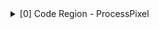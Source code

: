 <details><summary>[0] Code Region - ProcessPixel</summary>

```Iterations:        100Instructions:      17400Total Cycles:      8500Total uOps:        19800Dispatch Width:    6uOps Per Cycle:    2.33IPC:               2.05Block RThroughput: 58.5Cycles with backend pressure increase [ 92.84% ]Throughput Bottlenecks:   Resource Pressure       [ 63.92% ]  - ICXPort0  [ 56.85% ]  - ICXPort1  [ 52.16% ]  - ICXPort2  [ 1.76% ]  - ICXPort3  [ 1.76% ]  - ICXPort5  [ 25.22% ]  - ICXPort6  [ 2.33% ]  Data Dependencies:      [ 52.96% ]  - Register Dependencies [ 52.96% ]  - Memory Dependencies   [ 0.00% ]```

<details><summary>Critical sequence based on the simulation:</summary>

```
              Instruction                                 Dependency Information +----< 166.  vcvtdq2ps	xmm0, xmm0 | |    < loop carried >  | +----> 0.    vmaxps	xmm0, xmm15, xmm6                 ## RESOURCE interference:  ICXPort1 [ probability: 97% ] |      1.    vminps	xmm0, xmm0, xmm29 |      2.    vmulps	xmm0, xmm24, xmm0 +----> 3.    vmaxps	xmm1, xmm4, xmm6                  ## RESOURCE interference:  ICXPort1 [ probability: 49% ] +----> 4.    vminps	xmm1, xmm1, xmm29                 ## REGISTER dependency:  xmm1 +----> 5.    vmulps	xmm1, xmm25, xmm1                 ## REGISTER dependency:  xmm1 |      6.    vcvttps2dq	xmm2, xmm0 |      7.    vcvtdq2ps	xmm3, xmm2 |      8.    vsubps	xmm5, xmm0, xmm3 +----> 9.    vcvttps2dq	xmm0, xmm1                        ## REGISTER dependency:  xmm1 +----> 10.   vcvtdq2ps	xmm3, xmm0                        ## REGISTER dependency:  xmm0 |      11.   vsubps	xmm16, xmm1, xmm3 +----> 12.   vpslld	xmm1, xmm2, 2                     ## RESOURCE interference:  ICXPort1 [ probability: 48% ] +----> 13.   vpmulld	xmm0, xmm23, xmm0                 ## RESOURCE interference:  ICXPort0 [ probability: 48% ] +----> 14.   vpaddd	xmm7, xmm1, xmm0                  ## REGISTER dependency:  xmm0 +----> 15.   vpmovsxdq	ymm0, xmm7                        ## REGISTER dependency:  xmm7 |      16.   vpaddq	ymm0, ymm27, ymm0 |      17.   vpextrq	rax, xmm0, 1 |      18.   vmovq	r11, xmm0 |      19.   vextracti128	xmm0, ymm0, 1 |      20.   vpextrq	r8, xmm0, 1 |      21.   vmovq	rcx, xmm0 |      22.   vmovd	xmm0, dword ptr [r11 + 4] |      23.   vpinsrd	xmm0, xmm0, dword ptr [rax + 4], 1 |      24.   vpinsrd	xmm0, xmm0, dword ptr [rcx + 4], 2 |      25.   vpinsrd	xmm0, xmm0, dword ptr [r8 + 4], 3 |      26.   kxnorw	k3, k0, k0 |      27.   vmovd	xmm1, dword ptr [r11 + r12] |      28.   vpinsrd	xmm1, xmm1, dword ptr [rax + r12], 1 |      29.   vpinsrd	xmm1, xmm1, dword ptr [rcx + r12], 2 |      30.   vpinsrd	xmm1, xmm1, dword ptr [r8 + r12], 3 |      31.   vxorps	xmm3, xmm3, xmm3 |      32.   vmovd	xmm2, dword ptr [r11 + r12 + 4] |      33.   vpinsrd	xmm2, xmm2, dword ptr [rax + r12 + 4], 1 |      34.   vpinsrd	xmm2, xmm2, dword ptr [rcx + r12 + 4], 2 |      35.   vpinsrd	xmm2, xmm2, dword ptr [r8 + r12 + 4], 3 +----> 36.   vpgatherdd	xmm3 {k3}, xmmword ptr [rsi + xmm7] ## RESOURCE interference:  ICXPort5 [ probability: 99% ] +----> 37.   vpandq	xmm7, xmm3, xmm30                 ## REGISTER dependency:  xmm3 +----> 38.   vpmullw	xmm7, xmm7, xmm7                  ## REGISTER dependency:  xmm7 +----> 39.   vpsrld	xmm28, xmm7, 16                   ## REGISTER dependency:  xmm7 +----> 40.   vcvtdq2ps	xmm28, xmm28                      ## REGISTER dependency:  xmm28 |      41.   vsubps	xmm26, xmm29, xmm5 |      42.   vsubps	xmm8, xmm29, xmm16 |      43.   vmulps	xmm17, xmm8, xmm26 |      44.   vmulps	xmm8, xmm8, xmm5 |      45.   vmulps	xmm26, xmm16, xmm26 |      46.   vmulps	xmm5, xmm16, xmm5 +----> 47.   vmulps	xmm16, xmm17, xmm28               ## REGISTER dependency:  xmm28 |      48.   vmulps	xmm18, xmm8, xmm28 |      49.   vaddps	xmm16, xmm16, xmm18 +----> 50.   vmulps	xmm18, xmm26, xmm28               ## RESOURCE interference:  ICXPort0 [ probability: 98% ] |      51.   vaddps	xmm16, xmm18, xmm16 |      52.   vpsrlw	xmm18, xmm3, 8 |      53.   vpmullw	xmm10, xmm18, xmm18 +----> 54.   vmulps	xmm18, xmm5, xmm28                ## RESOURCE interference:  ICXPort0 [ probability: 98% ] |      55.   vaddps	xmm16, xmm18, xmm16 |      56.   vpsrlw	xmm18, xmm0, 8 |      57.   vpmullw	xmm11, xmm18, xmm18 |      58.   vpblendw	xmm10, xmm10, xmm6, 170 |      59.   vcvtdq2ps	xmm18, xmm10 |      60.   vpblendw	xmm10, xmm11, xmm6, 170 |      61.   vcvtdq2ps	xmm28, xmm10 +----> 62.   vmulps	xmm18, xmm17, xmm18               ## RESOURCE interference:  ICXPort1 [ probability: 98% ] +----> 63.   vmulps	xmm28, xmm8, xmm28                ## RESOURCE interference:  ICXPort0 [ probability: 98% ] |      64.   vaddps	xmm18, xmm18, xmm28 |      65.   vpsrlw	xmm28, xmm1, 8 |      66.   vpmullw	xmm10, xmm28, xmm28 |      67.   vpblendw	xmm10, xmm10, xmm6, 170 |      68.   vcvtdq2ps	xmm28, xmm10 +----> 69.   vmulps	xmm28, xmm26, xmm28               ## RESOURCE interference:  ICXPort1 [ probability: 98% ] |      70.   vaddps	xmm18, xmm18, xmm28 |      71.   vpsrlw	xmm28, xmm2, 8 |      72.   vpmullw	xmm10, xmm28, xmm28 |      73.   vpblendw	xmm10, xmm10, xmm6, 170 +----> 74.   vcvtdq2ps	xmm28, xmm10                      ## RESOURCE interference:  ICXPort0 [ probability: 49% ] +----> 75.   vmulps	xmm28, xmm5, xmm28                ## REGISTER dependency:  xmm28 |      76.   vaddps	xmm18, xmm18, xmm28 |      77.   vpandq	xmm28, xmm0, xmm30 |      78.   vpmullw	xmm10, xmm28, xmm28 |      79.   vpblendw	xmm7, xmm7, xmm6, 170 +----> 80.   vcvtdq2ps	xmm28, xmm7                       ## RESOURCE interference:  ICXPort1 [ probability: 49% ] |      81.   vpblendw	xmm7, xmm10, xmm6, 170 +----> 82.   vcvtdq2ps	xmm7, xmm7                        ## RESOURCE interference:  ICXPort1 [ probability: 49% ] +----> 83.   vmulps	xmm28, xmm17, xmm28               ## RESOURCE interference:  ICXPort1 [ probability: 49% ] |      84.   vmulps	xmm7, xmm8, xmm7 |      85.   vaddps	xmm28, xmm28, xmm7 |      86.   vpandq	xmm7, xmm1, xmm30 |      87.   vpmullw	xmm7, xmm7, xmm7 |      88.   vpblendw	xmm7, xmm7, xmm6, 170 +----> 89.   vcvtdq2ps	xmm7, xmm7                        ## RESOURCE interference:  ICXPort0 [ probability: 51% ] |      90.   vmulps	xmm7, xmm26, xmm7 |      91.   vaddps	xmm28, xmm28, xmm7 |      92.   vpandq	xmm7, xmm2, xmm30 |      93.   vpmullw	xmm7, xmm7, xmm7 |      94.   vpblendw	xmm7, xmm7, xmm6, 170 +----> 95.   vcvtdq2ps	xmm7, xmm7                        ## RESOURCE interference:  ICXPort1 [ probability: 99% ] +----> 96.   vmulps	xmm7, xmm5, xmm7                  ## REGISTER dependency:  xmm7 |      97.   vaddps	xmm28, xmm28, xmm7 |      98.   vpsrld	xmm3, xmm3, 24 |      99.   vcvtdq2ps	xmm3, xmm3 |      100.  vmulps	xmm3, xmm17, xmm3 |      101.  vpsrld	xmm0, xmm0, 24 |      102.  vcvtdq2ps	xmm0, xmm0 |      103.  vmulps	xmm0, xmm8, xmm0 |      104.  vaddps	xmm0, xmm3, xmm0 +----> 105.  vpsrld	xmm1, xmm1, 24                    ## RESOURCE interference:  ICXPort1 [ probability: 98% ] +----> 106.  vcvtdq2ps	xmm1, xmm1                        ## REGISTER dependency:  xmm1 |      107.  vmulps	xmm1, xmm26, xmm1 |      108.  vaddps	xmm0, xmm0, xmm1 |      109.  vmovdqu64	xmm17, xmmword ptr [r13] +----> 110.  vpsrld	xmm1, xmm2, 24                    ## RESOURCE interference:  ICXPort1 [ probability: 49% ] +----> 111.  vcvtdq2ps	xmm1, xmm1                        ## REGISTER dependency:  xmm1 |      112.  vmulps	xmm1, xmm5, xmm1 |      113.  vpshufb	xmm2, xmm17, xmmword ptr [rip + .LCPI7_10] +----> 114.  vcvtdq2ps	xmm2, xmm2                        ## RESOURCE interference:  ICXPort1 [ probability: 99% ] +----> 115.  vmulps	xmm3, xmm16, xmmword ptr [rsp + 144] ## RESOURCE interference:  ICXPort0 [ probability: 98% ] |      116.  vaddps	xmm0, xmm0, xmm1 |      117.  vmulps	xmm5, xmm0, xmmword ptr [rsp + 96] |      118.  vmaxps	xmm0, xmm3, xmm6 |      119.  vminps	xmm0, xmm0, xmm9 |      120.  vmulps	xmm1, xmm2, xmm2 |      121.  vmulps	xmm2, xmm5, xmm19 |      122.  vaddps	xmm16, xmm2, xmm29 |      123.  vmulps	xmm1, xmm1, xmm16 |      124.  vaddps	xmm1, xmm0, xmm1 |      125.  vpshufb	xmm0, xmm17, xmmword ptr [rip + .LCPI7_9] +----> 126.  vcvtdq2ps	xmm0, xmm0                        ## RESOURCE interference:  ICXPort1 [ probability: 99% ] +----> 127.  vmulps	xmm2, xmm18, xmmword ptr [rsp + 128] ## RESOURCE interference:  ICXPort1 [ probability: 98% ] |      128.  vmaxps	xmm2, xmm2, xmm6 |      129.  vminps	xmm2, xmm2, xmm9 |      130.  vmulps	xmm0, xmm0, xmm0 |      131.  vmulps	xmm0, xmm0, xmm16 |      132.  vaddps	xmm2, xmm0, xmm2 |      133.  vpandd	xmm0, xmm17, xmm31 +----> 134.  vcvtdq2ps	xmm0, xmm0                        ## RESOURCE interference:  ICXPort1 [ probability: 99% ] |      135.  vmulps	xmm3, xmm28, xmmword ptr [rsp + 112] |      136.  vmaxps	xmm3, xmm3, xmm6 |      137.  vminps	xmm3, xmm3, xmm9 |      138.  vmulps	xmm0, xmm0, xmm0 |      139.  vmulps	xmm0, xmm0, xmm16 |      140.  vaddps	xmm3, xmm0, xmm3 |      141.  vmovaps	xmm0, xmm1 |      142.  rsqrtps	xmm0, xmm0 |      143.  vmulps	xmm1, xmm0, xmm1 |      144.  vmovaps	xmm0, xmm2 |      145.  rsqrtps	xmm0, xmm0 |      146.  vmulps	xmm2, xmm0, xmm2 |      147.  vmovaps	xmm0, xmm3 |      148.  rsqrtps	xmm0, xmm0 |      149.  vmulps	xmm3, xmm0, xmm3 |      150.  vmovaps	xmm0, xmm1 |      151.  cvtps2dq	xmm0, xmm0 |      152.  vmovdqa	xmm1, xmm0 |      153.  vmovaps	xmm0, xmm2 |      154.  cvtps2dq	xmm0, xmm0 |      155.  vmovdqa	xmm2, xmm0 |      156.  vmovaps	xmm0, xmm3 |      157.  cvtps2dq	xmm0, xmm0 |      158.  vpslld	xmm1, xmm1, 16 |      159.  vpslld	xmm2, xmm2, 8 |      160.  vpternlogd	xmm2, xmm0, xmm1, 254 |      161.  vcmpleps	k2 {k2}, xmm15, xmm29 |      162.  vcmpleps	k2 {k2}, xmm6, xmm15 |      163.  vcmpleps	k2 {k2}, xmm6, xmm4 |      164.  vcmpleps	k2 {k2}, xmm4, xmm29 +----> 165.  vpsrld	xmm0, xmm17, 24                   ## RESOURCE interference:  ICXPort1 [ probability: 98% ] +----> 166.  vcvtdq2ps	xmm0, xmm0                        ## REGISTER dependency:  xmm0 +----> 167.  vmulps	xmm0, xmm16, xmm0                 ## REGISTER dependency:  xmm0 +----> 168.  vaddps	xmm0, xmm5, xmm0                  ## REGISTER dependency:  xmm0 +----> 169.  cvtps2dq	xmm0, xmm0                        ## REGISTER dependency:  xmm0 +----> 170.  vpslld	xmm0, xmm0, 24                    ## REGISTER dependency:  xmm0 +----> 171.  vpord	xmm17 {k2}, xmm2, xmm0            ## REGISTER dependency:  xmm0 +----> 172.  vmovdqa64	xmmword ptr [r13], xmm17          ## REGISTER dependency:  xmm17        173.  kxnorw	k2, k0, k0```
</details>

<details><summary>Instruction Info:</summary>

```
[1]: #uOps[2]: Latency[3]: RThroughput[4]: MayLoad[5]: MayStore[6]: HasSideEffects (U)[1]    [2]    [3]    [4]    [5]    [6]    Instructions: 1      4     0.50                        vmaxps	xmm0, xmm15, xmm6 1      4     0.50                        vminps	xmm0, xmm0, xmm29 1      4     0.50                        vmulps	xmm0, xmm24, xmm0 1      4     0.50                        vmaxps	xmm1, xmm4, xmm6 1      4     0.50                        vminps	xmm1, xmm1, xmm29 1      4     0.50                        vmulps	xmm1, xmm25, xmm1 1      4     0.50                        vcvttps2dq	xmm2, xmm0 1      4     0.50                        vcvtdq2ps	xmm3, xmm2 1      4     0.50                        vsubps	xmm5, xmm0, xmm3 1      4     0.50                        vcvttps2dq	xmm0, xmm1 1      4     0.50                        vcvtdq2ps	xmm3, xmm0 1      4     0.50                        vsubps	xmm16, xmm1, xmm3 1      1     0.50                        vpslld	xmm1, xmm2, 2 2      10    1.00                        vpmulld	xmm0, xmm23, xmm0 1      1     0.33                        vpaddd	xmm7, xmm1, xmm0 1      3     1.00                        vpmovsxdq	ymm0, xmm7 1      1     0.33                        vpaddq	ymm0, ymm27, ymm0 2      3     1.00                        vpextrq	rax, xmm0, 1 1      2     1.00                        vmovq	r11, xmm0 1      3     1.00                        vextracti128	xmm0, ymm0, 1 2      3     1.00                        vpextrq	r8, xmm0, 1 1      2     1.00                        vmovq	rcx, xmm0 1      5     0.50    *                   vmovd	xmm0, dword ptr [r11 + 4] 2      6     1.00    *                   vpinsrd	xmm0, xmm0, dword ptr [rax + 4], 1 2      6     1.00    *                   vpinsrd	xmm0, xmm0, dword ptr [rcx + 4], 2 2      6     1.00    *                   vpinsrd	xmm0, xmm0, dword ptr [r8 + 4], 3 1      1     1.00                        kxnorw	k3, k0, k0 1      5     0.50    *                   vmovd	xmm1, dword ptr [r11 + r12] 2      6     1.00    *                   vpinsrd	xmm1, xmm1, dword ptr [rax + r12], 1 2      6     1.00    *                   vpinsrd	xmm1, xmm1, dword ptr [rcx + r12], 2 2      6     1.00    *                   vpinsrd	xmm1, xmm1, dword ptr [r8 + r12], 3 1      0     0.17                        vxorps	xmm3, xmm3, xmm3 1      5     0.50    *                   vmovd	xmm2, dword ptr [r11 + r12 + 4] 2      6     1.00    *                   vpinsrd	xmm2, xmm2, dword ptr [rax + r12 + 4], 1 2      6     1.00    *                   vpinsrd	xmm2, xmm2, dword ptr [rcx + r12 + 4], 2 2      6     1.00    *                   vpinsrd	xmm2, xmm2, dword ptr [r8 + r12 + 4], 3 5      19    2.00    *                   vpgatherdd	xmm3 {k3}, xmmword ptr [rsi + xmm7] 1      1     0.33                        vpandq	xmm7, xmm3, xmm30 1      5     0.50                        vpmullw	xmm7, xmm7, xmm7 1      1     0.50                        vpsrld	xmm28, xmm7, 16 1      4     0.50                        vcvtdq2ps	xmm28, xmm28 1      4     0.50                        vsubps	xmm26, xmm29, xmm5 1      4     0.50                        vsubps	xmm8, xmm29, xmm16 1      4     0.50                        vmulps	xmm17, xmm8, xmm26 1      4     0.50                        vmulps	xmm8, xmm8, xmm5 1      4     0.50                        vmulps	xmm26, xmm16, xmm26 1      4     0.50                        vmulps	xmm5, xmm16, xmm5 1      4     0.50                        vmulps	xmm16, xmm17, xmm28 1      4     0.50                        vmulps	xmm18, xmm8, xmm28 1      4     0.50                        vaddps	xmm16, xmm16, xmm18 1      4     0.50                        vmulps	xmm18, xmm26, xmm28 1      4     0.50                        vaddps	xmm16, xmm18, xmm16 1      1     0.50                        vpsrlw	xmm18, xmm3, 8 1      5     0.50                        vpmullw	xmm10, xmm18, xmm18 1      4     0.50                        vmulps	xmm18, xmm5, xmm28 1      4     0.50                        vaddps	xmm16, xmm18, xmm16 1      1     0.50                        vpsrlw	xmm18, xmm0, 8 1      5     0.50                        vpmullw	xmm11, xmm18, xmm18 1      1     1.00                        vpblendw	xmm10, xmm10, xmm6, 170 1      4     0.50                        vcvtdq2ps	xmm18, xmm10 1      1     1.00                        vpblendw	xmm10, xmm11, xmm6, 170 1      4     0.50                        vcvtdq2ps	xmm28, xmm10 1      4     0.50                        vmulps	xmm18, xmm17, xmm18 1      4     0.50                        vmulps	xmm28, xmm8, xmm28 1      4     0.50                        vaddps	xmm18, xmm18, xmm28 1      1     0.50                        vpsrlw	xmm28, xmm1, 8 1      5     0.50                        vpmullw	xmm10, xmm28, xmm28 1      1     1.00                        vpblendw	xmm10, xmm10, xmm6, 170 1      4     0.50                        vcvtdq2ps	xmm28, xmm10 1      4     0.50                        vmulps	xmm28, xmm26, xmm28 1      4     0.50                        vaddps	xmm18, xmm18, xmm28 1      1     0.50                        vpsrlw	xmm28, xmm2, 8 1      5     0.50                        vpmullw	xmm10, xmm28, xmm28 1      1     1.00                        vpblendw	xmm10, xmm10, xmm6, 170 1      4     0.50                        vcvtdq2ps	xmm28, xmm10 1      4     0.50                        vmulps	xmm28, xmm5, xmm28 1      4     0.50                        vaddps	xmm18, xmm18, xmm28 1      1     0.33                        vpandq	xmm28, xmm0, xmm30 1      5     0.50                        vpmullw	xmm10, xmm28, xmm28 1      1     1.00                        vpblendw	xmm7, xmm7, xmm6, 170 1      4     0.50                        vcvtdq2ps	xmm28, xmm7 1      1     1.00                        vpblendw	xmm7, xmm10, xmm6, 170 1      4     0.50                        vcvtdq2ps	xmm7, xmm7 1      4     0.50                        vmulps	xmm28, xmm17, xmm28 1      4     0.50                        vmulps	xmm7, xmm8, xmm7 1      4     0.50                        vaddps	xmm28, xmm28, xmm7 1      1     0.33                        vpandq	xmm7, xmm1, xmm30 1      5     0.50                        vpmullw	xmm7, xmm7, xmm7 1      1     1.00                        vpblendw	xmm7, xmm7, xmm6, 170 1      4     0.50                        vcvtdq2ps	xmm7, xmm7 1      4     0.50                        vmulps	xmm7, xmm26, xmm7 1      4     0.50                        vaddps	xmm28, xmm28, xmm7 1      1     0.33                        vpandq	xmm7, xmm2, xmm30 1      5     0.50                        vpmullw	xmm7, xmm7, xmm7 1      1     1.00                        vpblendw	xmm7, xmm7, xmm6, 170 1      4     0.50                        vcvtdq2ps	xmm7, xmm7 1      4     0.50                        vmulps	xmm7, xmm5, xmm7 1      4     0.50                        vaddps	xmm28, xmm28, xmm7 1      1     0.50                        vpsrld	xmm3, xmm3, 24 1      4     0.50                        vcvtdq2ps	xmm3, xmm3 1      4     0.50                        vmulps	xmm3, xmm17, xmm3 1      1     0.50                        vpsrld	xmm0, xmm0, 24 1      4     0.50                        vcvtdq2ps	xmm0, xmm0 1      4     0.50                        vmulps	xmm0, xmm8, xmm0 1      4     0.50                        vaddps	xmm0, xmm3, xmm0 1      1     0.50                        vpsrld	xmm1, xmm1, 24 1      4     0.50                        vcvtdq2ps	xmm1, xmm1 1      4     0.50                        vmulps	xmm1, xmm26, xmm1 1      4     0.50                        vaddps	xmm0, xmm0, xmm1 2      7     0.50    *                   vmovdqu64	xmm17, xmmword ptr [r13] 1      1     0.50                        vpsrld	xmm1, xmm2, 24 1      4     0.50                        vcvtdq2ps	xmm1, xmm1 1      4     0.50                        vmulps	xmm1, xmm5, xmm1 2      7     0.50    *                   vpshufb	xmm2, xmm17, xmmword ptr [rip + .LCPI7_10] 1      4     0.50                        vcvtdq2ps	xmm2, xmm2 2      10    0.50    *                   vmulps	xmm3, xmm16, xmmword ptr [rsp + 144] 1      4     0.50                        vaddps	xmm0, xmm0, xmm1 2      10    0.50    *                   vmulps	xmm5, xmm0, xmmword ptr [rsp + 96] 1      4     0.50                        vmaxps	xmm0, xmm3, xmm6 1      4     0.50                        vminps	xmm0, xmm0, xmm9 1      4     0.50                        vmulps	xmm1, xmm2, xmm2 1      4     0.50                        vmulps	xmm2, xmm5, xmm19 1      4     0.50                        vaddps	xmm16, xmm2, xmm29 1      4     0.50                        vmulps	xmm1, xmm1, xmm16 1      4     0.50                        vaddps	xmm1, xmm0, xmm1 2      7     0.50    *                   vpshufb	xmm0, xmm17, xmmword ptr [rip + .LCPI7_9] 1      4     0.50                        vcvtdq2ps	xmm0, xmm0 2      10    0.50    *                   vmulps	xmm2, xmm18, xmmword ptr [rsp + 128] 1      4     0.50                        vmaxps	xmm2, xmm2, xmm6 1      4     0.50                        vminps	xmm2, xmm2, xmm9 1      4     0.50                        vmulps	xmm0, xmm0, xmm0 1      4     0.50                        vmulps	xmm0, xmm0, xmm16 1      4     0.50                        vaddps	xmm2, xmm0, xmm2 1      1     0.33                        vpandd	xmm0, xmm17, xmm31 1      4     0.50                        vcvtdq2ps	xmm0, xmm0 2      10    0.50    *                   vmulps	xmm3, xmm28, xmmword ptr [rsp + 112] 1      4     0.50                        vmaxps	xmm3, xmm3, xmm6 1      4     0.50                        vminps	xmm3, xmm3, xmm9 1      4     0.50                        vmulps	xmm0, xmm0, xmm0 1      4     0.50                        vmulps	xmm0, xmm0, xmm16 1      4     0.50                        vaddps	xmm3, xmm0, xmm3 1      1     0.33                        vmovaps	xmm0, xmm1 1      4     1.00                        rsqrtps	xmm0, xmm0 1      4     0.50                        vmulps	xmm1, xmm0, xmm1 1      1     0.33                        vmovaps	xmm0, xmm2 1      4     1.00                        rsqrtps	xmm0, xmm0 1      4     0.50                        vmulps	xmm2, xmm0, xmm2 1      1     0.33                        vmovaps	xmm0, xmm3 1      4     1.00                        rsqrtps	xmm0, xmm0 1      4     0.50                        vmulps	xmm3, xmm0, xmm3 1      1     0.33                        vmovaps	xmm0, xmm1 1      4     0.50                        cvtps2dq	xmm0, xmm0 1      1     0.33                        vmovdqa	xmm1, xmm0 1      1     0.33                        vmovaps	xmm0, xmm2 1      4     0.50                        cvtps2dq	xmm0, xmm0 1      1     0.33                        vmovdqa	xmm2, xmm0 1      1     0.33                        vmovaps	xmm0, xmm3 1      4     0.50                        cvtps2dq	xmm0, xmm0 1      1     0.50                        vpslld	xmm1, xmm1, 16 1      1     0.50                        vpslld	xmm2, xmm2, 8 1      1     0.33                        vpternlogd	xmm2, xmm0, xmm1, 254 1      4     1.00                        vcmpleps	k2 {k2}, xmm15, xmm29 1      4     1.00                        vcmpleps	k2 {k2}, xmm6, xmm15 1      4     1.00                        vcmpleps	k2 {k2}, xmm6, xmm4 1      4     1.00                        vcmpleps	k2 {k2}, xmm4, xmm29 1      1     0.50                        vpsrld	xmm0, xmm17, 24 1      4     0.50                        vcvtdq2ps	xmm0, xmm0 1      4     0.50                        vmulps	xmm0, xmm16, xmm0 1      4     0.50                        vaddps	xmm0, xmm5, xmm0 1      4     0.50                        cvtps2dq	xmm0, xmm0 1      1     0.50                        vpslld	xmm0, xmm0, 24 1      1     0.33                        vpord	xmm17 {k2}, xmm2, xmm0 2      1     1.00           *            vmovdqa64	xmmword ptr [r13], xmm17 1      1     1.00                        kxnorw	k2, k0, k0```
</details>

<details><summary>Dynamic Dispatch Stall Cycles:</summary>

```
RAT     - Register unavailable:                      0RCU     - Retire tokens unavailable:                 0SCHEDQ  - Scheduler full:                            8328  (98.0%)LQ      - Load queue full:                           0SQ      - Store queue full:                          0GROUP   - Static restrictions on the dispatch group: 0USH     - Uncategorised Structural Hazard:           0```
</details>

<details><summary>Dispatch Logic - number of cycles where we saw N micro opcodes dispatched:</summary>

```
[# dispatched], [# cycles] 0,              560  (6.6%) 1,              907  (10.7%) 2,              3690  (43.4%) 3,              2136  (25.1%) 4,              945  (11.1%) 5,              247  (2.9%) 6,              15  (0.2%)```
</details>

<details><summary>Schedulers - number of cycles where we saw N micro opcodes issued:</summary>

```
[# issued], [# cycles] 0,          583  (6.9%) 1,          1011  (11.9%) 2,          3026  (35.6%) 3,          3031  (35.7%) 4,          700  (8.2%) 5,          50  (0.6%) 6,          99  (1.2%)```
</details>

<details><summary>Scheduler's queue usage:</summary>

```
[1] Resource name.[2] Average number of used buffer entries.[3] Maximum number of used buffer entries.[4] Total number of buffer entries. [1]            [2]        [3]        [4]ICXPortAny       59         60         60```
</details>

<details><summary>Retire Control Unit - number of cycles where we saw N instructions retired:</summary>

```
[# retired], [# cycles] 0,           4984  (58.6%) 1,           1361  (16.0%) 2,           356  (4.2%) 3,           448  (5.3%) 4,           453  (5.3%) 5,           1  (0.0%) 6,           99  (1.2%) 7,           101  (1.2%) 8,           99  (1.2%) 10,          49  (0.6%) 11,          149  (1.8%) 15,          99  (1.2%) 16,          51  (0.6%) 18,          1  (0.0%) 19,          49  (0.6%) 21,          101  (1.2%) 25,          1  (0.0%) 26,          98  (1.2%)```
</details>

<details><summary>Total ROB Entries:                224</summary>

```
Max Used ROB Entries:             133  ( 59.4% )Average Used ROB Entries per cy:  110  ( 49.1% )```
</details>

<details><summary>Register File statistics:</summary>

```
Total number of mappings created:    17300Max number of mappings used:         122```
</details>

<details><summary>Resources:</summary>

```
[0]   - ICXDivider[1]   - ICXFPDivider[2]   - ICXPort0[3]   - ICXPort1[4]   - ICXPort2[5]   - ICXPort3[6]   - ICXPort4[7]   - ICXPort5[8]   - ICXPort6[9]   - ICXPort7[10]  - ICXPort8[11]  - ICXPort9Resource pressure per iteration:[0]    [1]    [2]    [3]    [4]    [5]    [6]    [7]    [8]    [9]    [10]   [11]    -      -     67.52  68.41  10.00  13.00  1.00   37.07  1.00   1.00    -      -     Resource pressure by instruction:[0]    [1]    [2]    [3]    [4]    [5]    [6]    [7]    [8]    [9]    [10]   [11]   Instructions: -      -     0.01   0.99    -      -      -      -      -      -      -      -     vmaxps	xmm0, xmm15, xmm6 -      -      -     1.00    -      -      -      -      -      -      -      -     vminps	xmm0, xmm0, xmm29 -      -     0.49   0.51    -      -      -      -      -      -      -      -     vmulps	xmm0, xmm24, xmm0 -      -     0.50   0.50    -      -      -      -      -      -      -      -     vmaxps	xmm1, xmm4, xmm6 -      -     0.50   0.50    -      -      -      -      -      -      -      -     vminps	xmm1, xmm1, xmm29 -      -     0.51   0.49    -      -      -      -      -      -      -      -     vmulps	xmm1, xmm25, xmm1 -      -     0.01   0.99    -      -      -      -      -      -      -      -     vcvttps2dq	xmm2, xmm0 -      -     0.98   0.02    -      -      -      -      -      -      -      -     vcvtdq2ps	xmm3, xmm2 -      -     0.97   0.03    -      -      -      -      -      -      -      -     vsubps	xmm5, xmm0, xmm3 -      -     0.99   0.01    -      -      -      -      -      -      -      -     vcvttps2dq	xmm0, xmm1 -      -     0.50   0.50    -      -      -      -      -      -      -      -     vcvtdq2ps	xmm3, xmm0 -      -     0.03   0.97    -      -      -      -      -      -      -      -     vsubps	xmm16, xmm1, xmm3 -      -     0.49   0.51    -      -      -      -      -      -      -      -     vpslld	xmm1, xmm2, 2 -      -     0.06   1.94    -      -      -      -      -      -      -      -     vpmulld	xmm0, xmm23, xmm0 -      -     0.48    -      -      -      -     0.52    -      -      -      -     vpaddd	xmm7, xmm1, xmm0 -      -      -      -      -      -      -     1.00    -      -      -      -     vpmovsxdq	ymm0, xmm7 -      -      -      -      -      -      -     1.00    -      -      -      -     vpaddq	ymm0, ymm27, ymm0 -      -     1.00    -      -      -      -     1.00    -      -      -      -     vpextrq	rax, xmm0, 1 -      -     1.00    -      -      -      -      -      -      -      -      -     vmovq	r11, xmm0 -      -      -      -      -      -      -     1.00    -      -      -      -     vextracti128	xmm0, ymm0, 1 -      -     1.00    -      -      -      -     1.00    -      -      -      -     vpextrq	r8, xmm0, 1 -      -     1.00    -      -      -      -      -      -      -      -      -     vmovq	rcx, xmm0 -      -      -      -     1.00    -      -      -      -      -      -      -     vmovd	xmm0, dword ptr [r11 + 4] -      -      -      -     0.49   0.51    -     1.00    -      -      -      -     vpinsrd	xmm0, xmm0, dword ptr [rax + 4], 1 -      -      -      -     0.51   0.49    -     1.00    -      -      -      -     vpinsrd	xmm0, xmm0, dword ptr [rcx + 4], 2 -      -      -      -     0.49   0.51    -     1.00    -      -      -      -     vpinsrd	xmm0, xmm0, dword ptr [r8 + 4], 3 -      -     1.00    -      -      -      -      -      -      -      -      -     kxnorw	k3, k0, k0 -      -      -      -     0.01   0.99    -      -      -      -      -      -     vmovd	xmm1, dword ptr [r11 + r12] -      -      -      -     1.00    -      -     1.00    -      -      -      -     vpinsrd	xmm1, xmm1, dword ptr [rax + r12], 1 -      -      -      -     0.51   0.49    -     1.00    -      -      -      -     vpinsrd	xmm1, xmm1, dword ptr [rcx + r12], 2 -      -      -      -     0.49   0.51    -     1.00    -      -      -      -     vpinsrd	xmm1, xmm1, dword ptr [r8 + r12], 3 -      -      -      -      -      -      -      -      -      -      -      -     vxorps	xmm3, xmm3, xmm3 -      -      -      -     0.50   0.50    -      -      -      -      -      -     vmovd	xmm2, dword ptr [r11 + r12 + 4] -      -      -      -      -     1.00    -     1.00    -      -      -      -     vpinsrd	xmm2, xmm2, dword ptr [rax + r12 + 4], 1 -      -      -      -     1.00    -      -     1.00    -      -      -      -     vpinsrd	xmm2, xmm2, dword ptr [rcx + r12 + 4], 2 -      -      -      -      -     1.00    -     1.00    -      -      -      -     vpinsrd	xmm2, xmm2, dword ptr [r8 + r12 + 4], 3 -      -     1.00   0.01    -     4.00    -     0.99   1.00    -      -      -     vpgatherdd	xmm3 {k3}, xmmword ptr [rsi + xmm7] -      -     0.98   0.01    -      -      -     0.01    -      -      -      -     vpandq	xmm7, xmm3, xmm30 -      -     0.98   0.02    -      -      -      -      -      -      -      -     vpmullw	xmm7, xmm7, xmm7 -      -     0.98   0.02    -      -      -      -      -      -      -      -     vpsrld	xmm28, xmm7, 16 -      -     0.98   0.02    -      -      -      -      -      -      -      -     vcvtdq2ps	xmm28, xmm28 -      -     0.97   0.03    -      -      -      -      -      -      -      -     vsubps	xmm26, xmm29, xmm5 -      -     0.02   0.98    -      -      -      -      -      -      -      -     vsubps	xmm8, xmm29, xmm16 -      -     0.02   0.98    -      -      -      -      -      -      -      -     vmulps	xmm17, xmm8, xmm26 -      -      -     1.00    -      -      -      -      -      -      -      -     vmulps	xmm8, xmm8, xmm5 -      -     0.51   0.49    -      -      -      -      -      -      -      -     vmulps	xmm26, xmm16, xmm26 -      -     0.98   0.02    -      -      -      -      -      -      -      -     vmulps	xmm5, xmm16, xmm5 -      -     0.98   0.02    -      -      -      -      -      -      -      -     vmulps	xmm16, xmm17, xmm28 -      -     0.02   0.98    -      -      -      -      -      -      -      -     vmulps	xmm18, xmm8, xmm28 -      -     0.98   0.02    -      -      -      -      -      -      -      -     vaddps	xmm16, xmm16, xmm18 -      -     0.98   0.02    -      -      -      -      -      -      -      -     vmulps	xmm18, xmm26, xmm28 -      -     0.98   0.02    -      -      -      -      -      -      -      -     vaddps	xmm16, xmm18, xmm16 -      -     0.01   0.99    -      -      -      -      -      -      -      -     vpsrlw	xmm18, xmm3, 8 -      -     0.02   0.98    -      -      -      -      -      -      -      -     vpmullw	xmm10, xmm18, xmm18 -      -     0.02   0.98    -      -      -      -      -      -      -      -     vmulps	xmm18, xmm5, xmm28 -      -     0.98   0.02    -      -      -      -      -      -      -      -     vaddps	xmm16, xmm18, xmm16 -      -     0.98   0.02    -      -      -      -      -      -      -      -     vpsrlw	xmm18, xmm0, 8 -      -     0.99   0.01    -      -      -      -      -      -      -      -     vpmullw	xmm11, xmm18, xmm18 -      -      -      -      -      -      -     1.00    -      -      -      -     vpblendw	xmm10, xmm10, xmm6, 170 -      -     0.02   0.98    -      -      -      -      -      -      -      -     vcvtdq2ps	xmm18, xmm10 -      -      -      -      -      -      -     1.00    -      -      -      -     vpblendw	xmm10, xmm11, xmm6, 170 -      -     0.99   0.01    -      -      -      -      -      -      -      -     vcvtdq2ps	xmm28, xmm10 -      -     0.98   0.02    -      -      -      -      -      -      -      -     vmulps	xmm18, xmm17, xmm18 -      -     0.01   0.99    -      -      -      -      -      -      -      -     vmulps	xmm28, xmm8, xmm28 -      -     0.98   0.02    -      -      -      -      -      -      -      -     vaddps	xmm18, xmm18, xmm28 -      -      -     1.00    -      -      -      -      -      -      -      -     vpsrlw	xmm28, xmm1, 8 -      -     0.98   0.02    -      -      -      -      -      -      -      -     vpmullw	xmm10, xmm28, xmm28 -      -      -      -      -      -      -     1.00    -      -      -      -     vpblendw	xmm10, xmm10, xmm6, 170 -      -     0.98   0.02    -      -      -      -      -      -      -      -     vcvtdq2ps	xmm28, xmm10 -      -     0.99   0.01    -      -      -      -      -      -      -      -     vmulps	xmm28, xmm26, xmm28 -      -     0.98   0.02    -      -      -      -      -      -      -      -     vaddps	xmm18, xmm18, xmm28 -      -     0.51   0.49    -      -      -      -      -      -      -      -     vpsrlw	xmm28, xmm2, 8 -      -     0.98   0.02    -      -      -      -      -      -      -      -     vpmullw	xmm10, xmm28, xmm28 -      -      -      -      -      -      -     1.00    -      -      -      -     vpblendw	xmm10, xmm10, xmm6, 170 -      -     0.51   0.49    -      -      -      -      -      -      -      -     vcvtdq2ps	xmm28, xmm10 -      -     0.50   0.50    -      -      -      -      -      -      -      -     vmulps	xmm28, xmm5, xmm28 -      -     0.98   0.02    -      -      -      -      -      -      -      -     vaddps	xmm18, xmm18, xmm28 -      -     0.01   0.98    -      -      -     0.01    -      -      -      -     vpandq	xmm28, xmm0, xmm30 -      -     0.02   0.98    -      -      -      -      -      -      -      -     vpmullw	xmm10, xmm28, xmm28 -      -      -      -      -      -      -     1.00    -      -      -      -     vpblendw	xmm7, xmm7, xmm6, 170 -      -     0.50   0.50    -      -      -      -      -      -      -      -     vcvtdq2ps	xmm28, xmm7 -      -      -      -      -      -      -     1.00    -      -      -      -     vpblendw	xmm7, xmm10, xmm6, 170 -      -     0.50   0.50    -      -      -      -      -      -      -      -     vcvtdq2ps	xmm7, xmm7 -      -     0.51   0.49    -      -      -      -      -      -      -      -     vmulps	xmm28, xmm17, xmm28 -      -     0.49   0.51    -      -      -      -      -      -      -      -     vmulps	xmm7, xmm8, xmm7 -      -     0.49   0.51    -      -      -      -      -      -      -      -     vaddps	xmm28, xmm28, xmm7 -      -      -      -      -      -      -     1.00    -      -      -      -     vpandq	xmm7, xmm1, xmm30 -      -     0.51   0.49    -      -      -      -      -      -      -      -     vpmullw	xmm7, xmm7, xmm7 -      -      -      -      -      -      -     1.00    -      -      -      -     vpblendw	xmm7, xmm7, xmm6, 170 -      -     0.01   0.99    -      -      -      -      -      -      -      -     vcvtdq2ps	xmm7, xmm7 -      -     0.50   0.50    -      -      -      -      -      -      -      -     vmulps	xmm7, xmm26, xmm7 -      -     0.98   0.02    -      -      -      -      -      -      -      -     vaddps	xmm28, xmm28, xmm7 -      -     0.01    -      -      -      -     0.99    -      -      -      -     vpandq	xmm7, xmm2, xmm30 -      -     0.01   0.99    -      -      -      -      -      -      -      -     vpmullw	xmm7, xmm7, xmm7 -      -      -      -      -      -      -     1.00    -      -      -      -     vpblendw	xmm7, xmm7, xmm6, 170 -      -     0.02   0.98    -      -      -      -      -      -      -      -     vcvtdq2ps	xmm7, xmm7 -      -     0.01   0.99    -      -      -      -      -      -      -      -     vmulps	xmm7, xmm5, xmm7 -      -     0.98   0.02    -      -      -      -      -      -      -      -     vaddps	xmm28, xmm28, xmm7 -      -     0.02   0.98    -      -      -      -      -      -      -      -     vpsrld	xmm3, xmm3, 24 -      -     0.02   0.98    -      -      -      -      -      -      -      -     vcvtdq2ps	xmm3, xmm3 -      -     0.51   0.49    -      -      -      -      -      -      -      -     vmulps	xmm3, xmm17, xmm3 -      -     0.02   0.98    -      -      -      -      -      -      -      -     vpsrld	xmm0, xmm0, 24 -      -     0.02   0.98    -      -      -      -      -      -      -      -     vcvtdq2ps	xmm0, xmm0 -      -     0.02   0.98    -      -      -      -      -      -      -      -     vmulps	xmm0, xmm8, xmm0 -      -     0.99   0.01    -      -      -      -      -      -      -      -     vaddps	xmm0, xmm3, xmm0 -      -     0.51   0.49    -      -      -      -      -      -      -      -     vpsrld	xmm1, xmm1, 24 -      -     0.02   0.98    -      -      -      -      -      -      -      -     vcvtdq2ps	xmm1, xmm1 -      -     1.00    -      -      -      -      -      -      -      -      -     vmulps	xmm1, xmm26, xmm1 -      -     0.99   0.01    -      -      -      -      -      -      -      -     vaddps	xmm0, xmm0, xmm1 -      -      -      -     1.00    -      -     1.00    -      -      -      -     vmovdqu64	xmm17, xmmword ptr [r13] -      -     0.01   0.99    -      -      -      -      -      -      -      -     vpsrld	xmm1, xmm2, 24 -      -      -     1.00    -      -      -      -      -      -      -      -     vcvtdq2ps	xmm1, xmm1 -      -     0.98   0.02    -      -      -      -      -      -      -      -     vmulps	xmm1, xmm5, xmm1 -      -      -      -      -     1.00    -     1.00    -      -      -      -     vpshufb	xmm2, xmm17, xmmword ptr [rip + .LCPI7_10] -      -     1.00    -      -      -      -      -      -      -      -      -     vcvtdq2ps	xmm2, xmm2 -      -     0.01   0.99    -     1.00    -      -      -      -      -      -     vmulps	xmm3, xmm16, xmmword ptr [rsp + 144] -      -     0.49   0.51    -      -      -      -      -      -      -      -     vaddps	xmm0, xmm0, xmm1 -      -     0.51   0.49   1.00    -      -      -      -      -      -      -     vmulps	xmm5, xmm0, xmmword ptr [rsp + 96] -      -     0.50   0.50    -      -      -      -      -      -      -      -     vmaxps	xmm0, xmm3, xmm6 -      -     0.50   0.50    -      -      -      -      -      -      -      -     vminps	xmm0, xmm0, xmm9 -      -     0.99   0.01    -      -      -      -      -      -      -      -     vmulps	xmm1, xmm2, xmm2 -      -     0.02   0.98    -      -      -      -      -      -      -      -     vmulps	xmm2, xmm5, xmm19 -      -     0.02   0.98    -      -      -      -      -      -      -      -     vaddps	xmm16, xmm2, xmm29 -      -     0.98   0.02    -      -      -      -      -      -      -      -     vmulps	xmm1, xmm1, xmm16 -      -     0.99   0.01    -      -      -      -      -      -      -      -     vaddps	xmm1, xmm0, xmm1 -      -      -      -     1.00    -      -     1.00    -      -      -      -     vpshufb	xmm0, xmm17, xmmword ptr [rip + .LCPI7_9] -      -     0.02   0.98    -      -      -      -      -      -      -      -     vcvtdq2ps	xmm0, xmm0 -      -     0.01   0.99   1.00    -      -      -      -      -      -      -     vmulps	xmm2, xmm18, xmmword ptr [rsp + 128] -      -     1.00    -      -      -      -      -      -      -      -      -     vmaxps	xmm2, xmm2, xmm6 -      -     0.50   0.50    -      -      -      -      -      -      -      -     vminps	xmm2, xmm2, xmm9 -      -      -     1.00    -      -      -      -      -      -      -      -     vmulps	xmm0, xmm0, xmm0 -      -     0.02   0.98    -      -      -      -      -      -      -      -     vmulps	xmm0, xmm0, xmm16 -      -     0.01   0.99    -      -      -      -      -      -      -      -     vaddps	xmm2, xmm0, xmm2 -      -      -      -      -      -      -     1.00    -      -      -      -     vpandd	xmm0, xmm17, xmm31 -      -     0.02   0.98    -      -      -      -      -      -      -      -     vcvtdq2ps	xmm0, xmm0 -      -     0.01   0.99    -     1.00    -      -      -      -      -      -     vmulps	xmm3, xmm28, xmmword ptr [rsp + 112] -      -     0.50   0.50    -      -      -      -      -      -      -      -     vmaxps	xmm3, xmm3, xmm6 -      -     0.98   0.02    -      -      -      -      -      -      -      -     vminps	xmm3, xmm3, xmm9 -      -     0.98   0.02    -      -      -      -      -      -      -      -     vmulps	xmm0, xmm0, xmm0 -      -     0.98   0.02    -      -      -      -      -      -      -      -     vmulps	xmm0, xmm0, xmm16 -      -     0.99   0.01    -      -      -      -      -      -      -      -     vaddps	xmm3, xmm0, xmm3 -      -      -      -      -      -      -     1.00    -      -      -      -     vmovaps	xmm0, xmm1 -      -     1.00    -      -      -      -      -      -      -      -      -     rsqrtps	xmm0, xmm0 -      -      -     1.00    -      -      -      -      -      -      -      -     vmulps	xmm1, xmm0, xmm1 -      -      -     0.51    -      -      -     0.49    -      -      -      -     vmovaps	xmm0, xmm2 -      -     1.00    -      -      -      -      -      -      -      -      -     rsqrtps	xmm0, xmm0 -      -      -     1.00    -      -      -      -      -      -      -      -     vmulps	xmm2, xmm0, xmm2 -      -      -     0.49    -      -      -     0.51    -      -      -      -     vmovaps	xmm0, xmm3 -      -     1.00    -      -      -      -      -      -      -      -      -     rsqrtps	xmm0, xmm0 -      -     0.01   0.99    -      -      -      -      -      -      -      -     vmulps	xmm3, xmm0, xmm3 -      -      -     0.49    -      -      -     0.51    -      -      -      -     vmovaps	xmm0, xmm1 -      -      -     1.00    -      -      -      -      -      -      -      -     cvtps2dq	xmm0, xmm0 -      -     0.01   0.99    -      -      -      -      -      -      -      -     vmovdqa	xmm1, xmm0 -      -     0.49    -      -      -      -     0.51    -      -      -      -     vmovaps	xmm0, xmm2 -      -     0.51   0.49    -      -      -      -      -      -      -      -     cvtps2dq	xmm0, xmm0 -      -     0.01   0.98    -      -      -     0.01    -      -      -      -     vmovdqa	xmm2, xmm0 -      -     0.49    -      -      -      -     0.51    -      -      -      -     vmovaps	xmm0, xmm3 -      -      -     1.00    -      -      -      -      -      -      -      -     cvtps2dq	xmm0, xmm0 -      -     0.98   0.02    -      -      -      -      -      -      -      -     vpslld	xmm1, xmm1, 16 -      -     0.02   0.98    -      -      -      -      -      -      -      -     vpslld	xmm2, xmm2, 8 -      -     0.98   0.01    -      -      -     0.01    -      -      -      -     vpternlogd	xmm2, xmm0, xmm1, 254 -      -      -      -      -      -      -     1.00    -      -      -      -     vcmpleps	k2 {k2}, xmm15, xmm29 -      -      -      -      -      -      -     1.00    -      -      -      -     vcmpleps	k2 {k2}, xmm6, xmm15 -      -      -      -      -      -      -     1.00    -      -      -      -     vcmpleps	k2 {k2}, xmm6, xmm4 -      -      -      -      -      -      -     1.00    -      -      -      -     vcmpleps	k2 {k2}, xmm4, xmm29 -      -     0.01   0.99    -      -      -      -      -      -      -      -     vpsrld	xmm0, xmm17, 24 -      -     0.02   0.98    -      -      -      -      -      -      -      -     vcvtdq2ps	xmm0, xmm0 -      -     0.02   0.98    -      -      -      -      -      -      -      -     vmulps	xmm0, xmm16, xmm0 -      -     0.01   0.99    -      -      -      -      -      -      -      -     vaddps	xmm0, xmm5, xmm0 -      -      -     1.00    -      -      -      -      -      -      -      -     cvtps2dq	xmm0, xmm0 -      -     1.00    -      -      -      -      -      -      -      -      -     vpslld	xmm0, xmm0, 24 -      -      -     1.00    -      -      -      -      -      -      -      -     vpord	xmm17 {k2}, xmm2, xmm0 -      -      -      -      -      -     1.00    -      -     1.00    -      -     vmovdqa64	xmmword ptr [r13], xmm17 -      -     1.00    -      -      -      -      -      -      -      -      -     kxnorw	k2, k0, k0```
</details>

<details><summary>Timeline view:</summary>

```
                    0123456789          0123456789          0123456789          0123456789Index     0123456789          0123456789          0123456789          0123456789          [0,0]     DeeeeER   .    .    .    .    .    .    .    .    .    .    .    .    .    .   .   vmaxps	xmm0, xmm15, xmm6[0,1]     D====eeeeER    .    .    .    .    .    .    .    .    .    .    .    .    .   .   vminps	xmm0, xmm0, xmm29[0,2]     D========eeeeER.    .    .    .    .    .    .    .    .    .    .    .    .   .   vmulps	xmm0, xmm24, xmm0[0,3]     DeeeeE--------R.    .    .    .    .    .    .    .    .    .    .    .    .   .   vmaxps	xmm1, xmm4, xmm6[0,4]     D====eeeeE----R.    .    .    .    .    .    .    .    .    .    .    .    .   .   vminps	xmm1, xmm1, xmm29[0,5]     D========eeeeER.    .    .    .    .    .    .    .    .    .    .    .    .   .   vmulps	xmm1, xmm25, xmm1[0,6]     .D===========eeeeER .    .    .    .    .    .    .    .    .    .    .    .   .   vcvttps2dq	xmm2, xmm0[0,7]     .D===============eeeeER  .    .    .    .    .    .    .    .    .    .    .   .   vcvtdq2ps	xmm3, xmm2[0,8]     .D===================eeeeER   .    .    .    .    .    .    .    .    .    .   .   vsubps	xmm5, xmm0, xmm3[0,9]     .D===========eeeeE--------R   .    .    .    .    .    .    .    .    .    .   .   vcvttps2dq	xmm0, xmm1[0,10]    .D===============eeeeE----R   .    .    .    .    .    .    .    .    .    .   .   vcvtdq2ps	xmm3, xmm0[0,11]    .D===================eeeeER   .    .    .    .    .    .    .    .    .    .   .   vsubps	xmm16, xmm1, xmm3[0,12]    . D===============eE------R   .    .    .    .    .    .    .    .    .    .   .   vpslld	xmm1, xmm2, 2[0,13]    . D===============eeeeeeeeeeER.    .    .    .    .    .    .    .    .    .   .   vpmulld	xmm0, xmm23, xmm0[0,14]    . D=========================eER    .    .    .    .    .    .    .    .    .   .   vpaddd	xmm7, xmm1, xmm0[0,15]    . D==========================eeeER .    .    .    .    .    .    .    .    .   .   vpmovsxdq	ymm0, xmm7[0,16]    . D=============================eER.    .    .    .    .    .    .    .    .   .   vpaddq	ymm0, ymm27, ymm0[0,17]    .  D=============================eeeER  .    .    .    .    .    .    .    .   .   vpextrq	rax, xmm0, 1[0,18]    .  D==============================eeER  .    .    .    .    .    .    .    .   .   vmovq	r11, xmm0[0,19]    .  D==============================eeeER .    .    .    .    .    .    .    .   .   vextracti128	xmm0, ymm0, 1[0,20]    .  D=================================eeeER   .    .    .    .    .    .    .   .   vpextrq	r8, xmm0, 1[0,21]    .   D=================================eeER   .    .    .    .    .    .    .   .   vmovq	rcx, xmm0[0,22]    .   D===============================eeeeeER  .    .    .    .    .    .    .   .   vmovd	xmm0, dword ptr [r11 + 4][0,23]    .   D===============================eeeeeeER .    .    .    .    .    .    .   .   vpinsrd	xmm0, xmm0, dword ptr [rax + 4], 1[0,24]    .   D===================================eeeeeeER  .    .    .    .    .    .   .   vpinsrd	xmm0, xmm0, dword ptr [rcx + 4], 2[0,25]    .    D===================================eeeeeeER .    .    .    .    .    .   .   vpinsrd	xmm0, xmm0, dword ptr [r8 + 4], 3[0,26]    .    DeE----------------------------------------R .    .    .    .    .    .   .   kxnorw	k3, k0, k0[0,27]    .    D===============================eeeeeE-----R .    .    .    .    .    .   .   vmovd	xmm1, dword ptr [r11 + r12][0,28]    .    D================================eeeeeeE---R .    .    .    .    .    .   .   vpinsrd	xmm1, xmm1, dword ptr [rax + r12], 1[0,29]    .    .D===================================eeeeeeER.    .    .    .    .    .   .   vpinsrd	xmm1, xmm1, dword ptr [rcx + r12], 2[0,30]    .    .D====================================eeeeeeER    .    .    .    .    .   .   vpinsrd	xmm1, xmm1, dword ptr [r8 + r12], 3[0,31]    .    .D-------------------------------------------R    .    .    .    .    .   .   vxorps	xmm3, xmm3, xmm3[0,32]    .    .D==============================eeeeeE-------R    .    .    .    .    .   .   vmovd	xmm2, dword ptr [r11 + r12 + 4][0,33]    .    . D===============================eeeeeeE----R    .    .    .    .    .   .   vpinsrd	xmm2, xmm2, dword ptr [rax + r12 + 4], 1[0,34]    .    . D====================================eeeeeeER   .    .    .    .    .   .   vpinsrd	xmm2, xmm2, dword ptr [rcx + r12 + 4], 2[0,35]    .    . D=====================================eeeeeeER  .    .    .    .    .   .   vpinsrd	xmm2, xmm2, dword ptr [r8 + r12 + 4], 3[0,36]    .    .  D====================eeeeeeeeeeeeeeeeeeeE---R  .    .    .    .    .   .   vpgatherdd	xmm3 {k3}, xmmword ptr [rsi + xmm7][0,37]    .    .  D=======================================eE--R  .    .    .    .    .   .   vpandq	xmm7, xmm3, xmm30[0,38]    .    .   D=======================================eeeeeER    .    .    .    .   .   vpmullw	xmm7, xmm7, xmm7[0,39]    .    .   D============================================eER   .    .    .    .   .   vpsrld	xmm28, xmm7, 16[0,40]    .    .   D=============================================eeeeER    .    .    .   .   vcvtdq2ps	xmm28, xmm28[0,41]    .    .   D===============eeeeE------------------------------R    .    .    .   .   vsubps	xmm26, xmm29, xmm5[0,42]    .    .   D===============eeeeE------------------------------R    .    .    .   .   vsubps	xmm8, xmm29, xmm16[0,43]    .    .   D====================eeeeE-------------------------R    .    .    .   .   vmulps	xmm17, xmm8, xmm26[0,44]    .    .    D===================eeeeE-------------------------R    .    .    .   .   vmulps	xmm8, xmm8, xmm5[0,45]    .    .    D====================eeeeE------------------------R    .    .    .   .   vmulps	xmm26, xmm16, xmm26[0,46]    .    .    D===============eeeeE-----------------------------R    .    .    .   .   vmulps	xmm5, xmm16, xmm5[0,47]    .    .    D================================================eeeeER.    .    .   .   vmulps	xmm16, xmm17, xmm28[0,48]    .    .    D================================================eeeeER.    .    .   .   vmulps	xmm18, xmm8, xmm28[0,49]    .    .    D====================================================eeeeER .    .   .   vaddps	xmm16, xmm16, xmm18[0,50]    .    .    .D================================================eeeeE---R .    .   .   vmulps	xmm18, xmm26, xmm28[0,51]    .    .    .D=======================================================eeeeER  .   .   vaddps	xmm16, xmm18, xmm16[0,52]    .    .    .D====================================eE----------------------R  .   .   vpsrlw	xmm18, xmm3, 8[0,53]    .    .    .D=====================================eeeeeE-----------------R  .   .   vpmullw	xmm10, xmm18, xmm18[0,54]    .    .    .D================================================eeeeE-------R  .   .   vmulps	xmm18, xmm5, xmm28[0,55]    .    .    .D===========================================================eeeeER  .   vaddps	xmm16, xmm18, xmm16[0,56]    .    .    . D==================================eE---------------------------R  .   vpsrlw	xmm18, xmm0, 8[0,57]    .    .    . D===================================eeeeeE----------------------R  .   vpmullw	xmm11, xmm18, xmm18[0,58]    .    .    . D=========================================eE--------------------R  .   vpblendw	xmm10, xmm10, xmm6, 170[0,59]    .    .    . D==========================================eeeeE----------------R  .   vcvtdq2ps	xmm18, xmm10[0,60]    .    .    . D========================================eE---------------------R  .   vpblendw	xmm10, xmm11, xmm6, 170[0,61]    .    .    . D=========================================eeeeE-----------------R  .   vcvtdq2ps	xmm28, xmm10[0,62]    .    .    .  D===============================================eeeeE----------R  .   vmulps	xmm18, xmm17, xmm18[0,63]    .    .    .  D============================================eeeeE-------------R  .   vmulps	xmm28, xmm8, xmm28[0,64]    .    .    .  D===================================================eeeeE------R  .   vaddps	xmm18, xmm18, xmm28[0,65]    .    .    .  D====================================eE------------------------R  .   vpsrlw	xmm28, xmm1, 8[0,66]    .    .    .  D=====================================eeeeeE-------------------R  .   vpmullw	xmm10, xmm28, xmm28[0,67]    .    .    .  D==========================================eE------------------R  .   vpblendw	xmm10, xmm10, xmm6, 170[0,68]    .    .    .   D==========================================eeeeE--------------R  .   vcvtdq2ps	xmm28, xmm10[0,69]    .    .    .   D==============================================eeeeE----------R  .   vmulps	xmm28, xmm26, xmm28[0,70]    .    .    .    . D===================================================eeeeE--R  .   vaddps	xmm18, xmm18, xmm28[0,71]    .    .    .    . D=================================eE-----------------------R  .   vpsrlw	xmm28, xmm2, 8[0,72]    .    .    .    .  D=================================eeeeeE------------------R  .   vpmullw	xmm10, xmm28, xmm28[0,73]    .    .    .    .  D======================================eE-----------------R  .   vpblendw	xmm10, xmm10, xmm6, 170[0,74]    .    .    .    .    .D====================================eeeeE-------------R  .   vcvtdq2ps	xmm28, xmm10[0,75]    .    .    .    .    .D========================================eeeeE---------R  .   vmulps	xmm28, xmm5, xmm28[0,76]    .    .    .    .    .    D===============================================eeeeER.   vaddps	xmm18, xmm18, xmm28[0,77]    .    .    .    .    .    D=====================eE-----------------------------R.   vpandq	xmm28, xmm0, xmm30[0,78]    .    .    .    .    .    .D=======================eeeeeE----------------------R.   vpmullw	xmm10, xmm28, xmm28[0,79]    .    .    .    .    .    .  D==========================eE---------------------R.   vpblendw	xmm7, xmm7, xmm6, 170[0,80]    .    .    .    .    .    .   D==========================eeeeE-----------------R.   vcvtdq2ps	xmm28, xmm7[0,81]    .    .    .    .    .    .   D============================eE------------------R.   vpblendw	xmm7, xmm10, xmm6, 170[0,82]    .    .    .    .    .    .    D===============================eeeeE-----------R.   vcvtdq2ps	xmm7, xmm7[0,83]    .    .    .    .    .    .    D================================eeeeE----------R.   vmulps	xmm28, xmm17, xmm28[0,84]    .    .    .    .    .    .    .D==================================eeeeE-------R.   vmulps	xmm7, xmm8, xmm7[0,85]    .    .    .    .    .    .    . D=====================================eeeeE---R.   vaddps	xmm28, xmm28, xmm7[0,86]    .    .    .    .    .    .    .  D===============eE---------------------------R.   vpandq	xmm7, xmm1, xmm30[0,87]    .    .    .    .    .    .    .   D=================eeeeeE--------------------R.   vpmullw	xmm7, xmm7, xmm7[0,88]    .    .    .    .    .    .    .   D========================eE-----------------R.   vpblendw	xmm7, xmm7, xmm6, 170[0,89]    .    .    .    .    .    .    .    .D===========================eeeeE---------R.   vcvtdq2ps	xmm7, xmm7[0,90]    .    .    .    .    .    .    .    .D===============================eeeeE-----R.   vmulps	xmm7, xmm26, xmm7[0,91]    .    .    .    .    .    .    .    . D====================================eeeeER   vaddps	xmm28, xmm28, xmm7[0,92]    .    .    .    .    .    .    .    . D=============eE--------------------------R   vpandq	xmm7, xmm2, xmm30[0,93]    .    .    .    .    .    .    .    . D===============eeeeeE--------------------R   vpmullw	xmm7, xmm7, xmm7[0,94]    .    .    .    .    .    .    .    .  D=====================eE-----------------R   vpblendw	xmm7, xmm7, xmm6, 170[0,95]    .    .    .    .    .    .    .    .  D=========================eeeeE----------R   vcvtdq2ps	xmm7, xmm7[0,96]    .    .    .    .    .    .    .    .   D============================eeeeE------R   vmulps	xmm7, xmm5, xmm7Truncated display due to cycle limit```
</details>

<details><summary>Average Wait times (based on the timeline view):</summary>

```
[0]: Executions[1]: Average time spent waiting in a scheduler's queue[2]: Average time spent waiting in a scheduler's queue while ready[3]: Average time elapsed from WB until retire stage      [0]    [1]    [2]    [3]0.     10    7.4    7.4    39.0      vmaxps	xmm0, xmm15, xmm61.     10    10.6   0.0    35.4      vminps	xmm0, xmm0, xmm292.     10    15.2   0.7    31.1      vmulps	xmm0, xmm24, xmm03.     10    6.9    6.9    38.6      vmaxps	xmm1, xmm4, xmm64.     10    10.9   0.1    34.5      vminps	xmm1, xmm1, xmm295.     10    14.1   0.0    30.5      vmulps	xmm1, xmm25, xmm16.     10    17.3   0.0    27.5      vcvttps2dq	xmm2, xmm07.     10    20.5   0.0    23.9      vcvtdq2ps	xmm3, xmm28.     10    24.8   0.3    20.0      vsubps	xmm5, xmm0, xmm39.     10    17.0   0.0    27.7      vcvttps2dq	xmm0, xmm110.    10    20.4   0.2    23.5      vcvtdq2ps	xmm3, xmm011.    10    24.8   0.5    19.0      vsubps	xmm16, xmm1, xmm312.    10    19.0   0.4    26.9      vpslld	xmm1, xmm2, 213.    10    19.8   0.7    17.3      vpmulld	xmm0, xmm23, xmm014.    10    29.4   0.4    16.0      vpaddd	xmm7, xmm1, xmm015.    10    30.8   0.5    12.8      vpmovsxdq	ymm0, xmm716.    10    33.0   0.0    11.9      vpaddq	ymm0, ymm27, ymm017.    10    34.2   0.3    8.9       vpextrq	rax, xmm0, 118.    10    34.7   0.9    9.3       vmovq	r11, xmm019.    10    34.3   1.3    8.0       vextracti128	xmm0, ymm0, 120.    10    38.1   1.3    4.0       vpextrq	r8, xmm0, 121.    10    38.5   2.3    4.0       vmovq	rcx, xmm022.    10    34.3   0.0    4.8       vmovd	xmm0, dword ptr [r11 + 4]23.    10    34.9   1.6    2.0       vpinsrd	xmm0, xmm0, dword ptr [rax + 4], 124.    10    38.5   0.0    0.0       vpinsrd	xmm0, xmm0, dword ptr [rcx + 4], 225.    10    38.2   0.0    0.0       vpinsrd	xmm0, xmm0, dword ptr [r8 + 4], 326.    10    1.6    1.6    40.8      kxnorw	k3, k0, k027.    10    30.0   0.1    7.6       vmovd	xmm1, dword ptr [r11 + r12]28.    10    32.5   2.6    3.6       vpinsrd	xmm1, xmm1, dword ptr [rax + r12], 129.    10    36.5   2.0    0.0       vpinsrd	xmm1, xmm1, dword ptr [rcx + r12], 230.    10    37.0   0.0    0.0       vpinsrd	xmm1, xmm1, dword ptr [r8 + r12], 331.    10    0.0    0.0    43.0      vxorps	xmm3, xmm3, xmm332.    10    28.5   1.0    8.7       vmovd	xmm2, dword ptr [r11 + r12 + 4]33.    10    32.4   4.9    2.9       vpinsrd	xmm2, xmm2, dword ptr [rax + r12 + 4], 134.    10    35.7   2.4    0.0       vpinsrd	xmm2, xmm2, dword ptr [rcx + r12 + 4], 235.    10    35.7   0.0    0.0       vpinsrd	xmm2, xmm2, dword ptr [r8 + r12 + 4], 336.    10    18.0   1.8    3.7       vpgatherdd	xmm3 {k3}, xmmword ptr [rsi + xmm7]37.    10    35.8   0.0    2.7       vpandq	xmm7, xmm3, xmm3038.    10    35.3   0.0    0.0       vpmullw	xmm7, xmm7, xmm739.    10    40.2   0.0    0.0       vpsrld	xmm28, xmm7, 1640.    10    40.4   0.0    0.0       vcvtdq2ps	xmm28, xmm2841.    10    8.1    0.0    32.2      vsubps	xmm26, xmm29, xmm542.    10    7.8    0.0    31.2      vsubps	xmm8, xmm29, xmm1643.    10    11.5   0.2    27.0      vmulps	xmm17, xmm8, xmm2644.    10    11.9   1.1    26.1      vmulps	xmm8, xmm8, xmm545.    10    11.3   2.0    26.2      vmulps	xmm26, xmm16, xmm2646.    10    6.5    0.6    30.6      vmulps	xmm5, xmm16, xmm547.    10    40.5   0.0    0.0       vmulps	xmm16, xmm17, xmm2848.    10    39.4   0.0    0.0       vmulps	xmm18, xmm8, xmm2849.    10    42.8   0.0    0.0       vaddps	xmm16, xmm16, xmm1850.    10    39.4   1.0    3.0       vmulps	xmm18, xmm26, xmm2851.    10    45.8   0.0    0.0       vaddps	xmm16, xmm18, xmm1652.    10    26.4   0.0    22.0      vpsrlw	xmm18, xmm3, 853.    10    26.8   0.0    17.0      vpmullw	xmm10, xmm18, xmm1854.    10    37.5   1.0    7.0       vmulps	xmm18, xmm5, xmm2855.    10    47.6   0.0    0.0       vaddps	xmm16, xmm18, xmm1656.    10    23.4   0.0    26.7      vpsrlw	xmm18, xmm0, 857.    10    25.9   1.6    20.1      vpmullw	xmm11, xmm18, xmm1858.    10    29.6   0.0    20.0      vpblendw	xmm10, xmm10, xmm6, 17059.    10    30.1   0.0    16.0      vcvtdq2ps	xmm18, xmm1060.    10    29.9   0.0    19.1      vpblendw	xmm10, xmm11, xmm6, 17061.    10    30.6   0.0    15.1      vcvtdq2ps	xmm28, xmm1062.    10    35.0   2.0    10.0      vmulps	xmm18, xmm17, xmm1863.    10    34.7   0.8    10.3      vmulps	xmm28, xmm8, xmm2864.    10    38.6   0.0    6.0       vaddps	xmm18, xmm18, xmm2865.    10    23.3   0.9    23.8      vpsrlw	xmm28, xmm1, 866.    10    24.0   0.0    18.8      vpmullw	xmm10, xmm28, xmm2867.    10    28.4   0.0    17.8      vpblendw	xmm10, xmm10, xmm6, 17068.    10    29.2   0.3    13.5      vcvtdq2ps	xmm28, xmm1069.    10    33.5   0.8    8.7       vmulps	xmm28, xmm26, xmm2870.    10    40.0   0.0    1.9       vaddps	xmm18, xmm18, xmm2871.    10    22.1   0.0    22.3      vpsrlw	xmm28, xmm2, 872.    10    22.7   0.1    17.2      vpmullw	xmm10, xmm28, xmm2873.    10    27.2   0.0    16.2      vpblendw	xmm10, xmm10, xmm6, 17074.    10    28.7   1.2    11.0      vcvtdq2ps	xmm28, xmm1075.    10    32.6   0.0    7.0       vmulps	xmm28, xmm5, xmm2876.    10    40.1   0.0    0.0       vaddps	xmm18, xmm18, xmm2877.    10    13.8   0.0    28.8      vpandq	xmm28, xmm0, xmm3078.    10    17.7   3.0    20.8      vpmullw	xmm10, xmm28, xmm2879.    10    22.8   3.0    19.1      vpblendw	xmm7, xmm7, xmm6, 17080.    10    25.3   1.6    13.5      vcvtdq2ps	xmm28, xmm781.    10    23.9   2.4    17.4      vpblendw	xmm7, xmm10, xmm6, 17082.    10    27.9   3.1    10.3      vcvtdq2ps	xmm7, xmm783.    10    29.7   1.4    8.1       vmulps	xmm28, xmm17, xmm2884.    10    31.1   0.2    6.1       vmulps	xmm7, xmm8, xmm785.    10    34.9   0.0    2.1       vaddps	xmm28, xmm28, xmm786.    10    12.2   0.0    26.8      vpandq	xmm7, xmm1, xmm3087.    10    15.3   2.2    19.6      vpmullw	xmm7, xmm7, xmm788.    10    21.8   2.3    16.3      vpblendw	xmm7, xmm7, xmm6, 17089.    10    25.7   3.2    9.1       vcvtdq2ps	xmm7, xmm790.    10    28.9   0.0    5.1       vmulps	xmm7, xmm26, xmm791.    10    35.3   0.0    0.2       vaddps	xmm28, xmm28, xmm792.    10    12.3   0.3    26.2      vpandq	xmm7, xmm2, xmm3093.    10    13.3   0.5    20.7      vpmullw	xmm7, xmm7, xmm794.    10    20.4   2.6    17.1      vpblendw	xmm7, xmm7, xmm6, 17095.    10    23.8   2.8    10.3      vcvtdq2ps	xmm7, xmm796.    10    27.2   0.0    6.3       vmulps	xmm7, xmm5, xmm797.    10    36.7   0.0    0.0       vaddps	xmm28, xmm28, xmm798.    10    10.6   5.5    28.5      vpsrld	xmm3, xmm3, 2499.    10    12.1   1.1    23.4      vcvtdq2ps	xmm3, xmm3100.   10    21.9   6.4    13.0      vmulps	xmm3, xmm17, xmm3101.   10    13.5   10.9   23.8      vpsrld	xmm0, xmm0, 24102.   10    14.3   0.8    19.0      vcvtdq2ps	xmm0, xmm0103.   10    20.9   4.0    11.0      vmulps	xmm0, xmm8, xmm0104.   10    24.9   0.0    7.2       vaddps	xmm0, xmm3, xmm0105.   10    21.7   20.5   12.4      vpsrld	xmm1, xmm1, 24106.   10    23.2   0.5    7.9       vcvtdq2ps	xmm1, xmm1107.   10    26.3   0.0    3.9       vmulps	xmm1, xmm26, xmm1108.   10    30.5   0.0    0.4       vaddps	xmm0, xmm0, xmm1109.   10    1.0    1.0    26.9      vmovdqu64	xmm17, xmmword ptr [r13]110.   10    21.2   19.5   11.8      vpsrld	xmm1, xmm2, 24111.   10    23.0   0.9    6.9       vcvtdq2ps	xmm1, xmm1112.   10    27.0   0.0    2.9       vmulps	xmm1, xmm5, xmm1113.   10    1.5    1.4    24.5      vpshufb	xmm2, xmm17, xmmword ptr [rip + .LCPI7_10]114.   10    22.6   14.2   6.3       vcvtdq2ps	xmm2, xmm2115.   10    22.7   3.2    0.1       vmulps	xmm3, xmm16, xmmword ptr [rsp + 144]116.   10    31.6   0.0    0.0       vaddps	xmm0, xmm0, xmm1117.   10    31.5   0.0    0.0       vmulps	xmm5, xmm0, xmmword ptr [rsp + 96]118.   10    32.1   0.4    5.0       vmaxps	xmm0, xmm3, xmm6119.   10    35.6   0.0    1.1       vminps	xmm0, xmm0, xmm9120.   10    24.6   0.0    12.0      vmulps	xmm1, xmm2, xmm2121.   10    39.7   0.0    0.0       vmulps	xmm2, xmm5, xmm19122.   10    43.6   0.0    0.0       vaddps	xmm16, xmm2, xmm29123.   10    47.5   0.0    0.0       vmulps	xmm1, xmm1, xmm16124.   10    50.7   0.0    0.0       vaddps	xmm1, xmm0, xmm1125.   10    6.7    6.7    40.9      vpshufb	xmm0, xmm17, xmmword ptr [rip + .LCPI7_9]126.   10    20.1   6.5    30.4      vcvtdq2ps	xmm0, xmm0127.   10    20.4   3.2    23.3      vmulps	xmm2, xmm18, xmmword ptr [rsp + 128]128.   10    30.3   0.0    19.3      vmaxps	xmm2, xmm2, xmm6129.   10    34.2   0.0    15.3      vminps	xmm2, xmm2, xmm9130.   10    22.3   0.0    26.4      vmulps	xmm0, xmm0, xmm0131.   10    45.0   0.4    3.6       vmulps	xmm0, xmm0, xmm16132.   10    48.9   0.0    0.0       vaddps	xmm2, xmm0, xmm2133.   10    4.9    4.9    46.2      vpandd	xmm0, xmm17, xmm31134.   10    19.2   13.4   28.8      vcvtdq2ps	xmm0, xmm0135.   10    21.8   0.9    20.1      vmulps	xmm3, xmm28, xmmword ptr [rsp + 112]136.   10    31.0   0.0    16.1      vmaxps	xmm3, xmm3, xmm6137.   10    34.9   0.0    12.1      vminps	xmm3, xmm3, xmm9138.   10    22.1   0.0    24.8      vmulps	xmm0, xmm0, xmm0139.   10    42.7   1.0    3.4       vmulps	xmm0, xmm0, xmm16140.   10    46.6   0.0    0.0       vaddps	xmm3, xmm0, xmm3141.   10    49.5   0.0    0.0       vmovaps	xmm0, xmm1142.   10    49.7   0.0    0.0       rsqrtps	xmm0, xmm0143.   10    53.6   0.0    0.0       vmulps	xmm1, xmm0, xmm1144.   10    48.9   0.0    7.6       vmovaps	xmm0, xmm2145.   10    49.7   0.6    3.0       rsqrtps	xmm0, xmm0146.   10    53.6   0.0    0.0       vmulps	xmm2, xmm0, xmm2147.   10    48.5   0.0    8.0       vmovaps	xmm0, xmm3148.   10    49.7   1.0    3.0       rsqrtps	xmm0, xmm0149.   10    53.6   0.0    0.0       vmulps	xmm3, xmm0, xmm3150.   10    55.5   0.0    1.0       vmovaps	xmm0, xmm1151.   10    55.6   0.0    0.0       cvtps2dq	xmm0, xmm0152.   10    59.5   0.0    0.0       vmovdqa	xmm1, xmm0153.   10    54.6   0.0    4.0       vmovaps	xmm0, xmm2154.   10    55.5   0.0    0.0       cvtps2dq	xmm0, xmm0155.   10    58.6   0.0    0.0       vmovdqa	xmm2, xmm0156.   10    54.5   0.0    4.0       vmovaps	xmm0, xmm3157.   10    54.6   0.0    0.0       cvtps2dq	xmm0, xmm0158.   10    57.5   0.0    0.0       vpslld	xmm1, xmm1, 16159.   10    57.6   0.0    0.0       vpslld	xmm2, xmm2, 8160.   10    58.5   0.0    0.0       vpternlogd	xmm2, xmm0, xmm1, 254161.   10    1.0    1.0    53.6      vcmpleps	k2 {k2}, xmm15, xmm29162.   10    4.9    0.0    49.6      vcmpleps	k2 {k2}, xmm6, xmm15163.   10    8.0    0.0    45.6      vcmpleps	k2 {k2}, xmm6, xmm4164.   10    12.0   0.0    41.6      vcmpleps	k2 {k2}, xmm4, xmm29165.   10    8.3    8.3    48.2      vpsrld	xmm0, xmm17, 24166.   10    10.0   1.6    42.6      vcvtdq2ps	xmm0, xmm0167.   10    31.9   1.4    20.6      vmulps	xmm0, xmm16, xmm0168.   10    35.0   0.0    16.6      vaddps	xmm0, xmm5, xmm0169.   10    38.9   0.0    12.6      cvtps2dq	xmm0, xmm0170.   10    42.0   0.0    11.6      vpslld	xmm0, xmm0, 24171.   10    54.5   0.0    0.0       vpord	xmm17 {k2}, xmm2, xmm0172.   10    54.6   0.0    0.0       vmovdqa64	xmmword ptr [r13], xmm17173.   10    7.8    7.8    46.8      kxnorw	k2, k0, k0       10    29.5   1.3    13.7      <total>```
</details>
</details>
